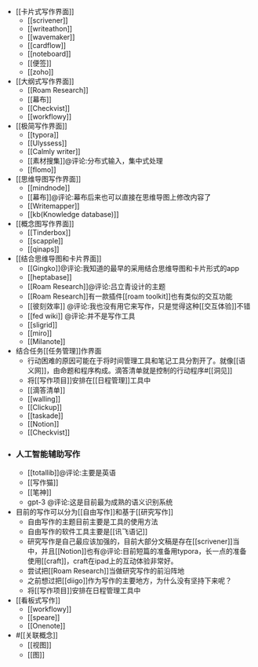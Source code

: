 - [[卡片式写作界面]]
    - [[scrivener]]
    - [[writeathon]]
    - [[wavemaker]]
    - [[cardflow]]
    - [[noteboard]]
    - [[便签]]
    - [[zoho]]
- [[大纲式写作界面]]
    - [[Roam Research]]
    - [[幕布]]
    - [[Checkvist]]
    - [[workflowy]]
- [[极简写作界面]]
    - [[typora]]
    - [[Ulyssess]]
    - [[Calmly writer]]
    - [[素材搜集]]@评论:分布式输入，集中式处理
    - [[flomo]]
- [[思维导图写作界面]]
    - [[mindnode]]
    - [[幕布]]@评论:幕布后来也可以直接在思维导图上修改内容了
    - [[Writemapper]]
    - [[kb(Knowledge database)]]
- [[概念图写作界面]]
    - [[Tinderbox]]
    - [[scapple]]
    - [[qinaps]]
- [[结合思维导图和卡片界面]]
    - [[Gingko]]@评论:我知道的最早的采用结合思维导图和卡片形式的app
    - [[heptabase]]
    - [[Roam Research]]@评论:吕立青设计的主题
    - [[Roam Research]]有一款插件[[roam toolkit]]也有类似的交互功能
    - [[彼刻效率]] @评论:我也没有用它来写作，只是觉得这种[[交互体验]]不错
    - [[fed wiki]] @评论:并不是写作工具
    - [[sligrid]]
    - [[miro]]
    - [[Milanote]]
- 结合任务[[任务管理]]作界面
    - 行动困难的原因可能在于将时间管理工具和笔记工具分割开了。就像[[语义网]]，由命题和程序构成。滴答清单就是控制的行动程序#[[洞见]]
    - 将[[写作项目]]安排在[[日程管理]]工具中
    - [[滴答清单]]
    - [[walling]]
    - [[Clickup]]
    - [[taskade]]
    - [[Notion]]
    - [[Checkvist]]
- ### 人工智能辅助写作
    - [[totallib]]@评论:主要是英语
    - [[写作猫]]
    - [[笔神]]
    - gpt-3 @评论:这是目前最为成熟的语义识别系统
- 目前的写作可以分为[[自由写作]]和基于[[研究写作]]
    - 自由写作的主题目前主要是工具的使用方法
    - 自由写作的软件工具主要是[[讯飞语记]]
    - 研究写作是自己最应该加强的，目前大部分文稿是存在[[scrivener]]当中，并且[[Notion]]也有@评论:目前短篇的准备用typora，长一点的准备使用[[craft]]，craft在ipad上的互动体验非常好。
    - 尝试把[[Roam Research]]当做研究写作的前沿阵地
    - 之前想过把[[diigo]]作为写作的主要地方，为什么没有坚持下来呢？
    - 将[[写作项目]]安排在日程管理工具中
- [[看板式写作]]
    - [[workflowy]]
    - [[speare]]
    - [[Onenote]]
- #[[关联概念]]
    - [[视图]]
    - [[图]]
